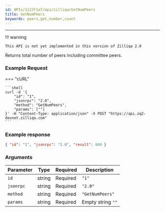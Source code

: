 ```yaml
---
id: APIs/1123f1a7/api/zilliqa/GetNumPeers
title: GetNumPeers
keywords: peers,get,number,count
---
```


---

!!! warning

    This API is not yet implemented in this version of Zilliqa 2.0

Returns total number of peers including committee peers.

### Example Request

=== "cURL"

    ```shell
    curl -d '{
        "id": "1",
        "jsonrpc": "2.0",
        "method": "GetNumPeers",
        "params": [""]
    }' -H "Content-Type: application/json" -X POST "https://api.zq2-devnet.zilliqa.com"
    ```

### Example response

```json
{ "id": "1", "jsonrpc": "2.0", "result": 600 }
```

### Arguments

| Parameter | Type   | Required | Description       |
| --------- | ------ | -------- | ----------------- |
| `id`      | string | Required | `"1"`             |
| `jsonrpc` | string | Required | `"2.0"`           |
| `method`  | string | Required | `"GetNumPeers"`   |
| `params`  | string | Required | Empty string `""` |
